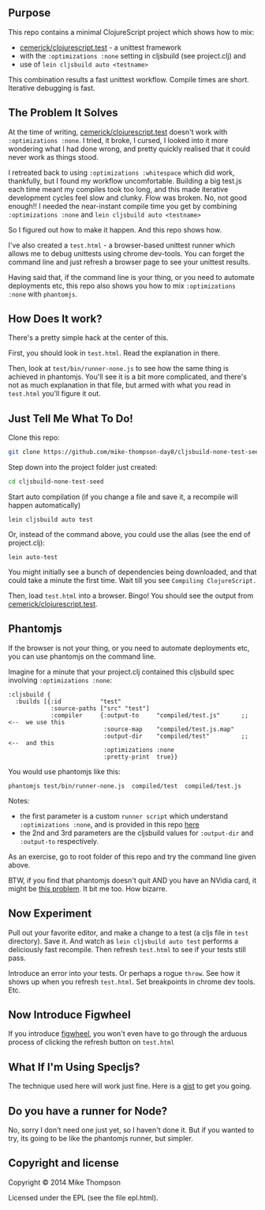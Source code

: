 Purpose
----------------------

This repo contains a minimal ClojureScript project which shows how to mix:

* [cemerick/clojurescript.test]  - a unittest framework
* with the `:optimizations :none` setting in cljsbuild (see project.clj) and
* use of `lein cljsbuild auto <testname>`

This combination results a fast unittest workflow. Compile times are short. Iterative debugging is fast.


The Problem It Solves
----------------------

At the time of writing, [cemerick/clojurescript.test]  doesn't work with `:optimizations :none`.
I tried, it broke, I cursed, I looked into it more wondering what I had done wrong, and pretty quickly
realised that it could never work as things stood.

I retreated back to using `:optimizations :whitespace` which did work, thankfully, but
I found my workflow uncomfortable.
Building a big test.js each time meant my compiles took too long, and this
made iterative development
cycles feel slow and clunky. Flow was broken.  No, not good enough!!  I needed the near-instant compile
time you get by combining `:optimizations :none` and `lein cljsbuild auto <testname>`

So I figured out how to make it happen. And this repo shows how.

I've also created a `test.html` - a browser-based unittest runner which allows me to
debug unittests using chrome dev-tools.  You can forget the command line
and just refresh a browser page to see your unittest results.

Having said that, if the command line is your thing, or you need to automate
deployments etc, this repo also shows you how to mix `:optimizations :none`
with `phantomjs`.



How Does It work?
----------------------

There's a pretty simple hack at the center of this.

First, you should look in `test.html`. Read the explanation in there.

Then, look at `test/bin/runner-none.js` to see how the same thing is achieved
in phantomjs. You'll see it is a bit more complicated, and there's not as much
explanation in that file, but armed with what you read in `test.html`
you'll figure it out.



Just Tell Me What To Do!
----------------------

Clone this repo:

```sh
git clone https://github.com/mike-thompson-day8/cljsbuild-none-test-seed.git
```

Step down into the project folder just created:

```sh
cd cljsbuild-none-test-seed
```

Start auto compilation (if you change a file and save it, a recompile will happen automatically)


```
lein cljsbuild auto test
```
Or, instead of the command above, you could use the alias (see the end of project.clj):
```
lein auto-test
```

You might initially see a bunch of dependencies being downloaded, and that could take a minute the first time. Wait till you see `Compiling ClojureScript.`

Then, load `test.html` into a browser. Bingo! You should see the output from [cemerick/clojurescript.test].

Phantomjs
--------------------

If the browser is not your thing, or you need to automate deployments etc, you can use phantomjs on the command line.


Imagine for a minute that your project.clj contained this cljsbuild spec involving `:optimizations :none`:
```
:cljsbuild {
  :builds [{:id           "test"
            :source-paths ["src" "test"]
            :compiler     {:output-to     "compiled/test.js"      ;; <--  we use this
                           :source-map    "compiled/test.js.map"
                           :output-dir    "compiled/test"         ;; <--  and this
                           :optimizations :none
                           :pretty-print  true}}
```


You would use phantomjs like this:
```
phantomjs test/bin/runner-none.js  compiled/test  compiled/test.js
```

Notes:
* the first parameter is a custom `runner script` which understand `:optimizations :none`, and is provided in this repo [here]
* the 2nd and 3rd parameters are the cljsbuild values for `:output-dir` and `:output-to` respectively.

As an exercise, go to root folder of this repo and try the command line given above.


BTW, if you find that phantomjs doesn't quit AND you have an NVidia card, it might be [this problem]. It bit me too. How bizarre.


Now Experiment
----------------------

Pull out your favorite editor, and make a change to a test (a cljs file in `test` directory). Save it. And watch as `lein cljsbuild auto test` performs a deliciously fast recompile. Then refresh `test.html` to see if your tests still pass.

Introduce an error into your tests.  Or perhaps a rogue  `throw`.  See how it shows up when you refresh `test.html`.  Set breakpoints in chrome dev tools. Etc.




Now Introduce Figwheel
----------------------


If you introduce [figwheel], you won't  even have to go through the arduous process of clicking the refresh button on `test.html`


What If I'm Using Specljs?
----------------------

The technique used here will work just fine.  Here is a [gist] to get you going.



Do you have a runner for Node?
----------------------

No, sorry I don't need one just yet, so I haven't done it. But if you wanted to try, its going to be like the phantomjs runner, but simpler.




Copyright and license
-------------------

Copyright © 2014 Mike Thompson

Licensed under the EPL (see the file epl.html).


[gist]:https://gist.github.com/mike-thompson-day8/8a87349cf69697bfcd64
[figwheel]:https://github.com/bhauman/lein-figwheel
[this problem]:https://github.com/ariya/phantomjs/issues/10845#issuecomment-14994358
[cemerick/clojurescript.test]:https://github.com/cemerick/clojurescript.test
[here]:https://github.com/mike-thompson-day8/cljsbuild-none-test-seed/blob/master/test/bin/runner-none.js


